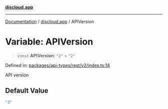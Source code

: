[**discloud.app**](../README.md)

***

[Documentation](../../packages.md) / [discloud.app](../README.md) / APIVersion

# Variable: APIVersion

> `const` **APIVersion**: `"2"` = `"2"`

Defined in: [packages/api-types/rest/v2/index.ts:14](https://github.com/discloud/discloud.app/blob/1458affc9a022eb2fc5fe37e7b3b002130b2fdad/packages/api-types/rest/v2/index.ts#L14)

API version

## Default Value

```ts
"2"
```
